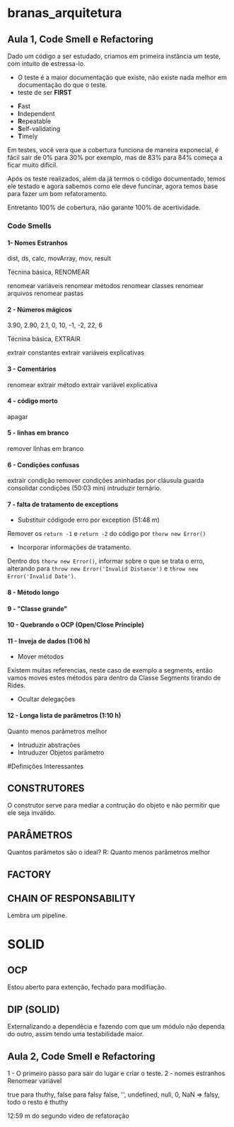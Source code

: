 # branas_arquitetura

## Aula 1, Code Smell e Refactoring

Dado um código a ser estudado, criamos em primeira instância um teste, com intuito de estressa-lo. 


* O teste é a maior documentação que existe, não existe nada melhor em documentação do que o teste.
* teste de ser **FIRST**

 - **F**ast
 - **I**ndependent
 - **R**epeatable
 - **S**elf-validating
 - **T**imely


 Em testes, você vera que a cobertura funciona de maneira exponecial, é fácil sair de 0% para 30% por exemplo, mas de 83% para 84% começa a ficar muito difícil. 

 Após os teste realizados, além da já termos o código documentado, temos ele testado e agora sabemos como ele deve funcinar, agora temos base para fazer um bom refatoramento. 

 Entretanto 100% de cobertura, não garante 100% de acertividade.

 ### Code Smells

 #### 1- Nomes Estranhos

 dist, ds, calc, movArray, mov, result

Técnina básica, RENOMEAR

renomear variáveis
renomear métodos
renomear classes
renomear arquivos
renomear pastas

#### 2 - Números mágicos

3.90, 2.90, 2.1, 0, 10, -1, -2, 22, 6

Técnina básica, EXTRAIR

extrair constantes
extrair variáveis explicativas


#### 3 - Comentários

renomear
extrair método
extrair variável explicativa

#### 4 - código morto
apagar

#### 5 - linhas em branco

remover linhas em branco

#### 6 - Condições confusas

extrair condição
remover condições aninhadas por cláusula guarda
consolidar condições (50:03 min)
intruduzir ternário.

#### 7 - falta de tratamento de exceptions 


* Substituir códigode erro por exception (51:48 m)

Remover os ```return -1``` e ```return -2``` do código por ```thorw new Error()```

* Incorporar informações de tratamento. 

Dentro dos ```thorw new Error()```, informar sobre o que se trata o erro, alterando para ```throw new Error('Invalid Distance')``` e ```throw new Error('Invalid Date')```.

#### 8 - Método longo


#### 9 - "Classe grande"


#### 10 - Quebrando o OCP (Open/Close Principle)


#### 11 - Inveja de dados (1:06 h)


* Mover métodos 

Existem muitas referencias, neste caso de exemplo a segments, então vamos moves estes métodos para dentro da Classe Segments tirando de Rides. 

* Ocultar delegações



#### 12 - Longa lista de parâmetros (1:10 h)

Quanto menos parâmetros melhor

* Intruduzir abstrações
* Intruduzer Objetos parâmetro



#Definições Interessantes

## CONSTRUTORES

O construtor serve para mediar a contrução do objeto e não permitir que ele seja inválido. 

## PARÂMETROS

Quantos parâmetos são o ideal? R: Quanto menos parâmetros melhor


## FACTORY


## CHAIN OF RESPONSABILITY

Lembra um pipeline.

# SOLID

## OCP

Estou aberto para extenção, fechado para modifiação.

## DIP (SOLID)
Externalizando a dependêcia e fazendo com que um módulo não dependa do outro, assim tendo uma testabilidade maior. 


## Aula 2, Code Smell e Refactoring

1 - O primeiro passo para sair do lugar e criar o teste.
2 - nomes estranhos
Renomear variável



true para thuthy, false para falsy
false, '', undefined, null, 0, NaN => falsy, todo o resto é thuthy

12:59 m do segundo video de refatoração